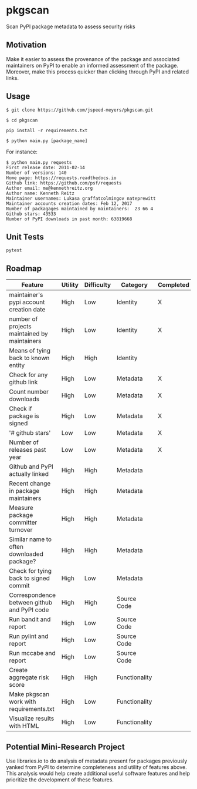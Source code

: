 # pkgscan
Scan PyPI package metadata to assess security risks

## Motivation
Make it easier to assess the provenance of the package and associated maintainers
on PyPI to enable an informed assessment of the package. Moreover, make this
process quicker than clicking through PyPI and related links.

## Usage
`$ git clone https://github.com/jspeed-meyers/pkgscan.git`

`$ cd pkgscan`

`pip install -r requirements.txt`

`$ python main.py [package_name]`

For instance:

```
$ python main.py requests
First release date: 2011-02-14
Number of versions: 140
Home page: https://requests.readthedocs.io
Github link: https://github.com/psf/requests
Author email: me@kennethreitz.org
Author name: Kenneth Reitz
Maintainer usernames: Lukasa graffatcolmingov nateprewitt
Maintainer accounts creation dates: Feb 12, 2017
Number of packagages maintained by maintainers:  23 66 4
Github stars: 43533
Number of PyPI downloads in past month: 63819668
```


## Unit Tests
`pytest`

## Roadmap

Feature | Utility | Difficulty | Category | Completed
--------------- | --------------- | --------------- | --------------- | ---------------
maintainer's pypi account creation date | High | Low | Identity | X
number of projects maintained by maintainers | High | Low | Identity | X
Means of tying back to known entity | High | High | Identity |
Check for any github link | High | Low | Metadata | X
Count number downloads | High | Low | Metadata | X
Check if package is signed | High | Low | Metadata | X
'# github stars' | Low | Low | Metadata | X
Number of releases past year | Low | Low | Metadata | X
Github and PyPI actually linked | High | High | Metadata |
Recent change in package maintainers | High | High | Metadata |
Measure package committer turnover | High | High | Metadata |
Similar name to often downloaded package? | High | High | Metadata |
Check for tying back to signed commit | High | Low | Metadata |
Correspondence between github and PyPI code | High | High | Source Code |
Run bandit and report | High | Low | Source Code |
Run pylint and report | High | Low | Source Code |
Run mccabe and report | High | Low | Source Code |
Create aggregate risk score | High | High | Functionality |
Make pkgscan work with requirements.txt | High | Low | Functionality |
Visualize results with HTML | High | Low | Functionality |

## Potential Mini-Research Project
Use libraries.io to do analysis of metadata present for packages previously
yanked from PyPI to determine completeness and utility of features above. This
analysis would help create additional useful software features and help prioritize
the development of these features.
